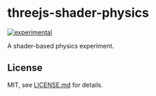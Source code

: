 # threejs-shader-physics

[![experimental](http://badges.github.io/stability-badges/dist/experimental.svg)](http://github.com/badges/stability-badges)

A shader-based physics experiment.

## License

MIT, see [LICENSE.md](http://github.com/bunnybones1/threejs-shader-physics/blob/master/LICENSE.md) for details.
